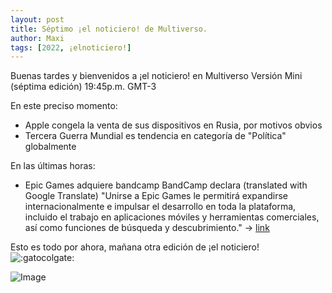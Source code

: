 ```yaml
---
layout: post
title: Séptimo ¡el noticiero! de Multiverso.
author: Maxi
tags: [2022, ¡elnoticiero!]
---
```


Buenas tardes y bienvenidos a ¡el noticiero! en Multiverso Versión Mini (séptima edición)
19:45p.m. GMT-3

En este preciso momento:
- Apple congela la venta de sus dispositivos en Rusia, por motivos obvios
- Tercera Guerra Mundial es tendencia en categoría de "Política" globalmente

En las últimas horas:
- Epic Games adquiere bandcamp
BandCamp declara (translated with Google Translate) "Unirse a Epic Games le permitirá expandirse internacionalmente e impulsar el desarrollo en toda la plataforma, incluido el trabajo en aplicaciones móviles y herramientas comerciales, así como funciones de búsqueda y descubrimiento."
-> [link](https://www.ign.com/articles/fortnite-bandcamp-epic-games?utm_source=twitter)


Esto es todo por ahora, mañana otra edición de ¡el noticiero! 
![:gatocolgate:](https://cdn.discordapp.com/emojis/866492083110674433.webp?size=44&quality=lossless) 

![Image](https://media.discordapp.net/attachments/935003688429305887/948712721501786142/unknown.png?width=186&height=300)
